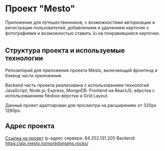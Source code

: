 # **Проект "Mesto"**

Приложение для путешественников, с возможностями авторизации и регистрации пользователей, добавлением и удалением карточек с фотографиями и возможностью ставить :thumbsup: на понравившиеся карточки.

## Структура проекта и используемые технологии
Репозиторий для приложения проекта Mesto, включающий фронтенд и бэкенд части приложения.

Backend часть проекта реализована с использованием технологий JavaScript, Node.js, Express, MongoDB.
Frontend на ReactJS, вёрстка с использоваинием flexbox-вёрстки и Grid Layout.

Данный проект адаптирован для просмотра на расширениях от 320px 1280px.

## Адрес проекта 

[Ссылка на проект](https://mesto.nomoredomains.rocks/)
ip-адрес сервера: 84.252.131.205
Backend: https://api.mesto.nomoredomains.rocks/